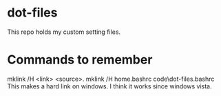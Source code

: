 dot-files
=========

This repo holds my custom setting files.


Commands to remember
====================

mklink /H &lt;link&gt; &lt;source&gt;. 
mklink /H home\.bashrc code\dot-files\.bashrc
This makes a hard link on windows. I think it works since windows vista.
